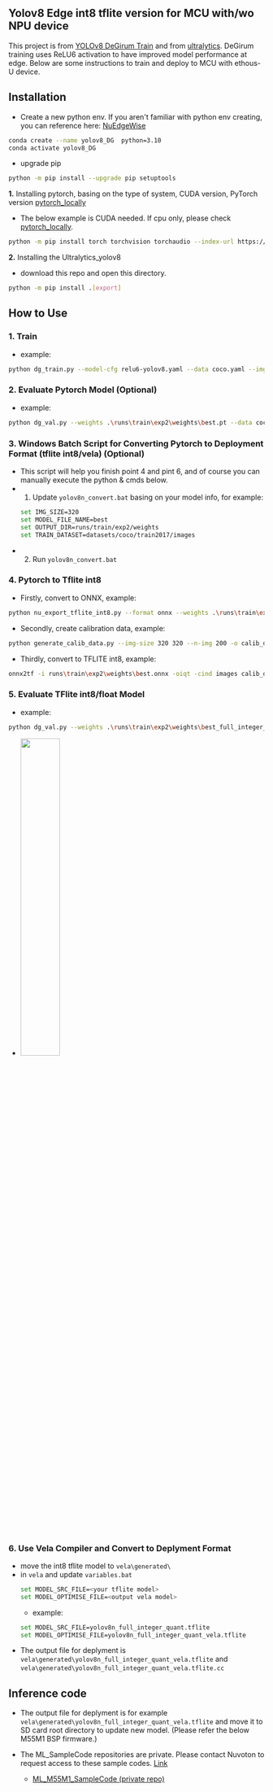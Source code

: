 ## Yolov8 Edge int8 tflite version for MCU with/wo NPU device
This project is from [YOLOv8 DeGirum Train](https://github.com/DeGirum/ultralytics_yolov8) and from [ultralytics](https://github.com/ultralytics/ultralytics).
DeGirum training uses ReLU6 activation to have improved model performance at edge.
Below are some instructions to train and deploy to MCU with ethous-U device. 

## Installation
 - Create a new python env. If you aren't familiar with python env creating, you can reference here: [NuEdgeWise](https://github.com/OpenNuvoton/NuEdgeWise?tab=readme-ov-file#2-installation--env-create)
 ```bash 
conda create --name yolov8_DG  python=3.10
conda activate yolov8_DG
```
 - upgrade pip
 ```bash 
python -m pip install --upgrade pip setuptools
```
**1.** Installing pytorch, basing on the type of system, CUDA version, PyTorch version [pytorch_locally](https://pytorch.org/get-started/locally/)
- The below example is CUDA needed. If cpu only, please check [pytorch_locally](https://pytorch.org/get-started/locally/). 
```bash 
python -m pip install torch torchvision torchaudio --index-url https://download.pytorch.org/whl/cu118
```
**2.** Installing the Ultralytics_yolov8
- download this repo and open this directory.
```bash
python -m pip install .[export]
```

 ## How to Use
 ### 1. Train
- example:
```bash
python dg_train.py --model-cfg relu6-yolov8.yaml --data coco.yaml --imgsz 320 --weights yolov8n.pt --batch 64 --epochs 200
```

### 2. Evaluate Pytorch Model (Optional)
- example:
```bash
python dg_val.py --weights .\runs\train\exp2\weights\best.pt --data coco.yaml --img 320
```
### 3. Windows Batch Script for Converting Pytorch to Deployment Format (tflite int8/vela) (Optional)
- This script will help you finish point 4 and pint 6, and of course you can manually execute the python & cmds below.
- 1. Update `yolov8n_convert.bat` basing on your model info, for example:
    ```bash
    set IMG_SIZE=320
    set MODEL_FILE_NAME=best
    set OUTPUT_DIR=runs/train/exp2/weights
    set TRAIN_DATASET=datasets/coco/train2017/images
    ```
- 2. Run `yolov8n_convert.bat`
### 4. Pytorch to Tflite int8
- Firstly, convert to ONNX, example:
```bash
python nu_export_tflite_int8.py --format onnx --weights .\runs\train\exp2\weights\best.pt --img 320
```

- Secondly, create calibration data, example:
```bash
python generate_calib_data.py --img-size 320 320 --n-img 200 -o calib_data_320_n200_rgb.npy --img-dir datasets\coco\train2017\images
```

- Thirdly, convert to TFLITE int8, example:
```bash
onnx2tf -i runs\train\exp2\weights\best.onnx -oiqt -cind images calib_data_320_n200_rgb.npy "[[[[0,0,0]]]]" "[[[[1,1,1]]]]"
```

### 5. Evaluate TFlite int8/float Model
- example:
```bash
python dg_val.py --weights .\runs\train\exp2\weights\best_full_integer_quant.tflite --data coco.yaml --img 320
```
- <img src="https://github.com/user-attachments/assets/e233fbf3-8dc1-4d83-9f4f-8326964aa1b9" width="40%">

### 6. Use Vela Compiler and Convert to Deplyment Format
- move the int8 tflite model to `vela\generated\` 
- in `vela` and update `variables.bat`
    ```bash
    set MODEL_SRC_FILE=<your tflite model>
    set MODEL_OPTIMISE_FILE=<output vela model>
    ```
    - example:
    ```bash
    set MODEL_SRC_FILE=yolov8n_full_integer_quant.tflite
    set MODEL_OPTIMISE_FILE=yolov8n_full_integer_quant_vela.tflite
    ```
- The output file for deplyment is `vela\generated\yolov8n_full_integer_quant_vela.tflite` and `vela\generated\yolov8n_full_integer_quant_vela.tflite.cc`

## Inference code
- The output file for deplyment is for example `vela\generated\yolov8n_full_integer_quant_vela.tflite` and move it to SD card root directory to update new model. (Please refer the below M55M1 BSP firmware.)

- The ML_SampleCode repositories are private. Please contact Nuvoton to request access to these sample codes. [Link](https://www.nuvoton.com/ai/contact-us/)
    - [ML_M55M1_SampleCode (private repo)](https://github.com/OpenNuvoton/ML_M55M1_SampleCode)




